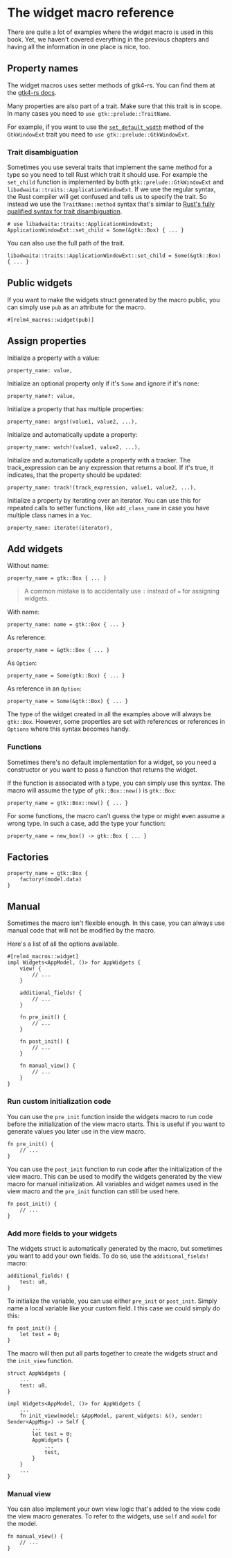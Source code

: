 # The widget macro reference

There are quite a lot of examples where the widget macro is used in this book. Yet, we haven't covered everything in the previous chapters and having all the information in one place is nice, too.

## Property names

The widget macros uses setter methods of gtk4-rs. You can find them at the [gtk4-rs docs](https://gtk-rs.org/gtk4-rs/git/docs/gtk4/index.html).

Many properties are also part of a trait. Make sure that this trait is in scope. In many cases you need to `use gtk::prelude::TraitName`.

For example, if you want to use the [`set_default_width`](https://gtk-rs.org/gtk4-rs/git/docs/gtk4/prelude/trait.GtkWindowExt.html#tymethod.set_default_width) method of the `GtkWindowExt` trait you need to `use gtk::prelude::GtkWindowExt`.

### Trait disambiguation

Sometimes you use several traits that implement the same method for a type so you need to tell Rust which trait it should use. For example the `set_child` function is implemented by both `gtk::prelude::GtkWindowExt` and `libadwaita::traits::ApplicationWindowExt`. If we use the regular syntax, the Rust compiler will get confused and tells us to specify the trait. So instead we use the `TraitName::method` syntax that's similar to [Rust's fully qualified syntax for trait disambiguation](https://doc.rust-lang.org/book/ch19-03-advanced-traits.html#fully-qualified-syntax-for-disambiguation-calling-methods-with-the-same-name).

```rust,no_run,noplayground
# use libadwaita::traits::ApplicationWindowExt;
ApplicationWindowExt::set_child = Some(&gtk::Box) { ... }
```

You can also use the full path of the trait.

```rust,no_run,noplayground
libadwaita::traits::ApplicationWindowExt::set_child = Some(&gtk::Box) { ... }
```

## Public widgets

If you want to make the widgets struct generated by the macro public, you can simply use `pub` as an attribute for the macro.

```rust,no_run,noplayground
#[relm4_macros::widget(pub)]
```

## Assign properties

Initialize a property with a value:

```rust,no_run,noplayground
property_name: value,
```

Initialize an optional property only if it's `Some` and ignore if it's none:

```rust,no_run,noplayground
property_name?: value,
```

Initialize a property that has multiple properties:

```rust,no_run,noplayground
property_name: args!(value1, value2, ...),
```

Initialize and automatically update a property:

```rust,no_run,noplayground
property_name: watch!(value1, value2, ...),
```

Initialize and automatically update a property with a tracker. The track_expression can be any expression that returns a bool. If it's true, it indicates, that the property should be updated:

```rust,no_run,noplayground
property_name: track!(track_expression, value1, value2, ...),
```

Initialize a property by iterating over an iterator. You can use this for repeated calls to setter functions, like `add_class_name` in case you have multiple class names in a `Vec`.

```rust,no_run,noplayground
property_name: iterate!(iterator),
```

## Add widgets

Without name:

```rust,no_run,noplayground
property_name = gtk::Box { ... }
```

> A common mistake is to accidentally use `:` instead of `=` for assigning widgets.

With name:

```rust,no_run,noplayground
property_name: name = gtk::Box { ... }
```

As reference:

```rust,no_run,noplayground
property_name = &gtk::Box { ... }
```

As `Option`:

```rust,no_run,noplayground
property_name = Some(gtk::Box) { ... }
```

As reference in an `Option`:

```rust,no_run,noplayground
property_name = Some(&gtk::Box) { ... }
```

The type of the widget created in all the examples above will always be `gtk::Box`. However, some properties are set with references or references in `Options` where this syntax becomes handy.

### Functions

Sometimes there's no default implementation for a widget, so you need a constructor or you want to pass a function that returns the widget.

If the function is associated with a type, you can simply use this syntax. The macro will assume the type of `gtk::Box::new()` is `gtk::Box`:

```rust,no_run,noplayground
property_name = gtk::Box::new() { ... }
```

For some functions, the macro can't guess the type or might even assume a wrong type. In such a case, add the type your function:

```rust,no_run,noplayground
property_name = new_box() -> gtk::Box { ... }
```

## Factories 

```rust,no_run,noplayground
property_name = gtk::Box { 
    factory!(model.data)
}
```

## Manual

Sometimes the macro isn't flexible enough. In this case, you can always use manual code that will not be modified by the macro.

Here's a list of all the options available.

```rust,no_run,noplayground
#[relm4_macros::widget]
impl Widgets<AppModel, ()> for AppWidgets {
    view! {
        // ...
    }

    additional_fields! {
        // ...
    }

    fn pre_init() {
        // ...
    }

    fn post_init() {
        // ...
    }

    fn manual_view() {
        // ...
    }
}
```

### Run custom initialization code

You can use the `pre_init` function inside the widgets macro to run code before the initialization of the view macro starts. This is useful if you want to generate values you later use in the view macro.

```rust,no_run,noplayground
fn pre_init() {
    // ...
}
```

You can use the `post_init` function to run code after the initialization of the view macro. This can be used to modify the widgets generated by the view macro for manual initialization. All variables and widget names used in the view macro and the `pre_init` function can still be used here.

```rust,no_run,noplayground
fn post_init() {
    // ...
}
```

### Add more fields to your widgets

The widgets struct is automatically generated by the macro, but sometimes you want to add your own fields. To do so, use the `additional_fields!` macro:

```rust,no_run,noplayground
additional_fields! {
    test: u8,
}
```

To initialize the variable, you can use either `pre_init` or `post_init`. Simply name a local variable like your custom field. I this case we could simply do this:

```rust,no_run,noplayground
fn post_init() {
    let test = 0;
}
```

The macro will then put all parts together to create the widgets struct and the `init_view` function.

```rust,no_run,noplayground
struct AppWidgets {
    ...
    test: u8,
}

impl Widgets<AppModel, ()> for AppWidgets {
    ...
    fn init_view(model: &AppModel, parent_widgets: &(), sender: Sender<AppMsg>) -> Self {
        ...
        let test = 0;
        AppWidgets {
            ...
            test,
        }
    }
    ...
}
```

### Manual view

You can also implement your own view logic that's added to the view code the view macro generates. To refer to the widgets, use `self` and `model` for the model.

```rust,no_run,noplayground
fn manual_view() {
    // ...
}
```
